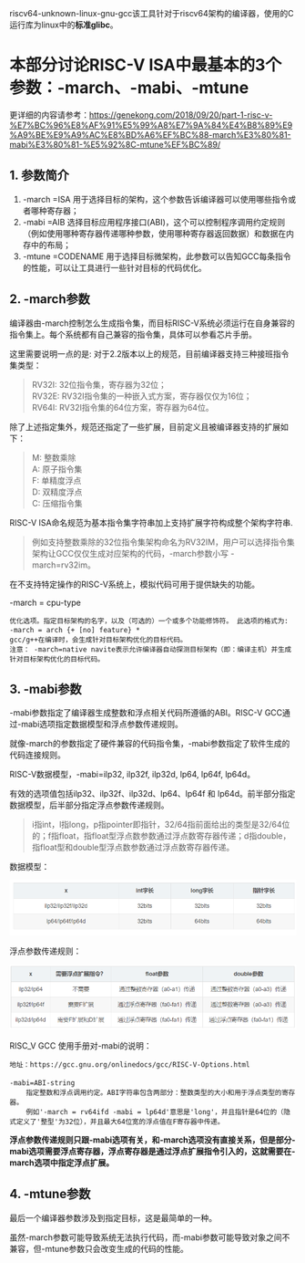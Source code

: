 riscv64-unknown-linux-gnu-gcc该工具针对于riscv64架构的编译器，使用的C运行库为linux中的**标准glibc**。

# 本部分讨论RISC-V ISA中最基本的3个参数：-march、-mabi、-mtune
更详细的内容请参考：https://genekong.com/2018/09/20/part-1-risc-v-%E7%BC%96%E8%AF%91%E5%99%A8%E7%9A%84%E4%B8%89%E9%A9%BE%E9%A9%AC%E8%BD%A6%EF%BC%88-march%E3%80%81-mabi%E3%80%81-%E5%92%8C-mtune%EF%BC%89/

## 1. 参数简介
1. -march  =ISA 用于选择目标的架构，这个参数告诉编译器可以使用哪些指令或者哪种寄存器；
2. -mabi   =AIB 选择目标应用程序接口(ABI)，这个可以控制程序调用约定规则（例如使用哪种寄存器传递哪种参数，使用哪种寄存器返回数据）和数据在内存中的布局；
3. -mtune  =CODENAME 用于选择目标微架构，此参数可以告知GCC每条指令的性能，可以让工具进行一些针对目标的代码优化。

## 2. -march参数
编译器由-march控制怎么生成指令集，而目标RISC-V系统必须运行在自身兼容的指令集上。每个系统都有自己兼容的指令集，具体可以参看芯片手册。

这里需要说明一点的是: 对于2.2版本以上的规范，目前编译器支持三种接班指令集类型：
> RV32I: 32位指令集，寄存器为32位；<br>
> RV32E: RV32I指令集的一种嵌入式方案，寄存器仅仅为16位；<br>
> RV64I: RV32I指令集的64位方案，寄存器为64位。

除了上述指定集外，规范还指定了一些扩展，目前定义且被编译器支持的扩展如下：
> M: 整数乘除<br>
> A: 原子指令集<br>
> F: 单精度浮点<br>
> D: 双精度浮点<br>
> C: 压缩指令集

RISC-V ISA命名规范为基本指令集字符串加上支持扩展字符构成整个架构字符串.
> 例如支持整数乘除的32位指令集架构命名为RV32IM，用户可以选择指令集架构让GCC仅仅生成对应架构的代码，-march参数小写 -march=rv32im。

在不支持特定操作的RISC-V系统上，模拟代码可用于提供缺失的功能。

-march = cpu-type

    优化选项。指定目标架构的名字，以及（可选的）一个或多个功能修饰符。 此选项的格式为: -march = arch {+ [no] feature} *
    gcc/g++在编译时，会生成针对目标架构优化的目标代码。
    注意： -march=native navite表示允许编译器自动探测目标架构（即：编译主机）并生成针对目标架构优化的目标代码。

## 3. -mabi参数

-mabi参数指定了编译器生成整数和浮点相关代码所遵循的ABI。RISC-V GCC通过-mabi选项指定数据模型和浮点参数传递规则。

就像-march的参数指定了硬件兼容的代码指令集，-mabi参数指定了软件生成的代码连接规则。

RISC-V数据模型，-mabi=ilp32, ilp32f, ilp32d, lp64, lp64f, lp64d。

有效的选项值包括ilp32、ilp32f、ilp32d、lp64、lp64f 和 lp64d。前半部分指定数据模型，后半部分指定浮点参数传递规则。
> i指int，l指long，p指pointer即指针，32/64指前面给出的类型是32/64位的；f指float，指float型浮点数参数通过浮点数寄存器传递；d指double，指float型和double型浮点数参数通过浮点数寄存器传递。

数据模型：

![c910-1](img/1.png)

浮点参数传递规则：

![c910-2](img/2.png)


RISC_V GCC 使用手册对-mabi的说明：
```
地址：https://gcc.gnu.org/onlinedocs/gcc/RISC-V-Options.html

-mabi=ABI-string
    指定整数和浮点调用约定。ABI字符串包含两部分：整数类型的大小和用于浮点类型的寄存器。
    例如'-march = rv64ifd -mabi = lp64d'意思是'long'，并且指针是64位的（隐式定义了'整型'为32位），并且最大64位宽的浮点值在F寄存器中传递。
```
**浮点参数传递规则只跟-mabi选项有关，和-march选项没有直接关系，但是部分-mabi选项需要浮点寄存器，浮点寄存器是通过浮点扩展指令引入的，这就需要在-march选项中指定浮点扩展。**

## 4. -mtune参数
最后一个编译器参数涉及到指定目标，这是最简单的一种。

虽然-march参数可能导致系统无法执行代码，而-mabi参数可能导致对象之间不兼容，但-mtune参数只会改变生成的代码的性能。

